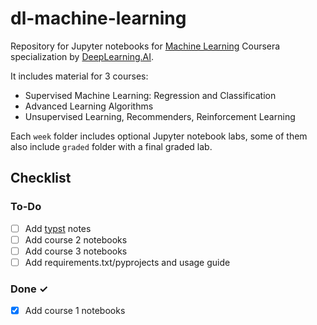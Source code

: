 # dl-machine-learning

Repository for Jupyter notebooks for [Machine Learning](https://www.coursera.org/specializations/machine-learning-introduction) Coursera specialization by [DeepLearning.AI](http://deeplearning.ai).

It includes material for 3 courses:
- Supervised Machine Learning: Regression and Classification
- Advanced Learning Algorithms
- Unsupervised Learning, Recommenders, Reinforcement Learning

Each `week` folder includes optional Jupyter notebook labs, some of them also include `graded` folder with a final graded lab.

## Checklist

### To-Do
- [ ] Add [typst](https://github.com/typst/typst) notes
- [ ] Add course 2 notebooks
- [ ] Add course 3 notebooks
- [ ] Add requirements.txt/pyprojects and usage guide

### Done ✓
- [x] Add course 1 notebooks
